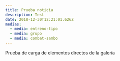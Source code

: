 ```yaml
---
title: Prueba noticia
description: Test
date: 2018-12-30T12:21:01.626Z
medias:
  - media: entreno-tipo
  - media: grupo
  - media: combat-sambo
---
```

Prueba de carga de elementos directos de la galería
